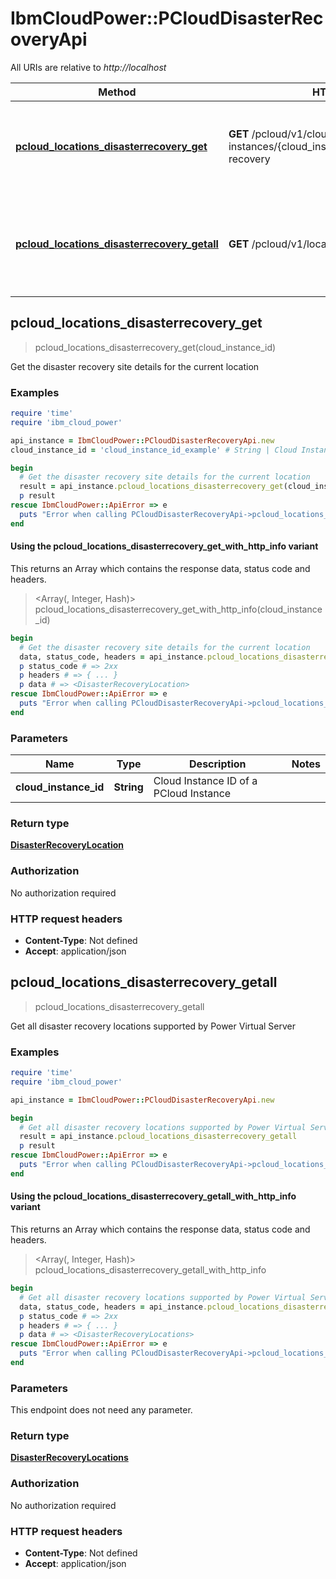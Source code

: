 # IbmCloudPower::PCloudDisasterRecoveryApi

All URIs are relative to *http://localhost*

| Method | HTTP request | Description |
| ------ | ------------ | ----------- |
| [**pcloud_locations_disasterrecovery_get**](PCloudDisasterRecoveryApi.md#pcloud_locations_disasterrecovery_get) | **GET** /pcloud/v1/cloud-instances/{cloud_instance_id}/locations/disaster-recovery | Get the disaster recovery site details for the current location |
| [**pcloud_locations_disasterrecovery_getall**](PCloudDisasterRecoveryApi.md#pcloud_locations_disasterrecovery_getall) | **GET** /pcloud/v1/locations/disaster-recovery | Get all disaster recovery locations supported by Power Virtual Server |


## pcloud_locations_disasterrecovery_get

> <DisasterRecoveryLocation> pcloud_locations_disasterrecovery_get(cloud_instance_id)

Get the disaster recovery site details for the current location

### Examples

```ruby
require 'time'
require 'ibm_cloud_power'

api_instance = IbmCloudPower::PCloudDisasterRecoveryApi.new
cloud_instance_id = 'cloud_instance_id_example' # String | Cloud Instance ID of a PCloud Instance

begin
  # Get the disaster recovery site details for the current location
  result = api_instance.pcloud_locations_disasterrecovery_get(cloud_instance_id)
  p result
rescue IbmCloudPower::ApiError => e
  puts "Error when calling PCloudDisasterRecoveryApi->pcloud_locations_disasterrecovery_get: #{e}"
end
```

#### Using the pcloud_locations_disasterrecovery_get_with_http_info variant

This returns an Array which contains the response data, status code and headers.

> <Array(<DisasterRecoveryLocation>, Integer, Hash)> pcloud_locations_disasterrecovery_get_with_http_info(cloud_instance_id)

```ruby
begin
  # Get the disaster recovery site details for the current location
  data, status_code, headers = api_instance.pcloud_locations_disasterrecovery_get_with_http_info(cloud_instance_id)
  p status_code # => 2xx
  p headers # => { ... }
  p data # => <DisasterRecoveryLocation>
rescue IbmCloudPower::ApiError => e
  puts "Error when calling PCloudDisasterRecoveryApi->pcloud_locations_disasterrecovery_get_with_http_info: #{e}"
end
```

### Parameters

| Name | Type | Description | Notes |
| ---- | ---- | ----------- | ----- |
| **cloud_instance_id** | **String** | Cloud Instance ID of a PCloud Instance |  |

### Return type

[**DisasterRecoveryLocation**](DisasterRecoveryLocation.md)

### Authorization

No authorization required

### HTTP request headers

- **Content-Type**: Not defined
- **Accept**: application/json


## pcloud_locations_disasterrecovery_getall

> <DisasterRecoveryLocations> pcloud_locations_disasterrecovery_getall

Get all disaster recovery locations supported by Power Virtual Server

### Examples

```ruby
require 'time'
require 'ibm_cloud_power'

api_instance = IbmCloudPower::PCloudDisasterRecoveryApi.new

begin
  # Get all disaster recovery locations supported by Power Virtual Server
  result = api_instance.pcloud_locations_disasterrecovery_getall
  p result
rescue IbmCloudPower::ApiError => e
  puts "Error when calling PCloudDisasterRecoveryApi->pcloud_locations_disasterrecovery_getall: #{e}"
end
```

#### Using the pcloud_locations_disasterrecovery_getall_with_http_info variant

This returns an Array which contains the response data, status code and headers.

> <Array(<DisasterRecoveryLocations>, Integer, Hash)> pcloud_locations_disasterrecovery_getall_with_http_info

```ruby
begin
  # Get all disaster recovery locations supported by Power Virtual Server
  data, status_code, headers = api_instance.pcloud_locations_disasterrecovery_getall_with_http_info
  p status_code # => 2xx
  p headers # => { ... }
  p data # => <DisasterRecoveryLocations>
rescue IbmCloudPower::ApiError => e
  puts "Error when calling PCloudDisasterRecoveryApi->pcloud_locations_disasterrecovery_getall_with_http_info: #{e}"
end
```

### Parameters

This endpoint does not need any parameter.

### Return type

[**DisasterRecoveryLocations**](DisasterRecoveryLocations.md)

### Authorization

No authorization required

### HTTP request headers

- **Content-Type**: Not defined
- **Accept**: application/json

